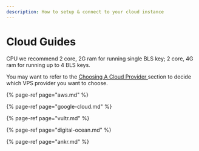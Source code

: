 ```yaml
---
description: How to setup & connect to your cloud instance
---
```


# Cloud Guides

CPU we recommend 2 core, 2G ram for running single BLS key; 2 core, 4G ram for running up to 4 BLS keys.

You may want to refer to the [Choosing A Cloud Provider ](https://app.gitbook.com/@harmony-one/s/home/~/drafts/-M7EWuPi5lvHGta8OzUf/validators/extras/choosing-a-cloud-provider)section to decide which VPS provider you want to choose.

{% page-ref page="aws.md" %}

{% page-ref page="google-cloud.md" %}

{% page-ref page="vultr.md" %}

{% page-ref page="digital-ocean.md" %}

{% page-ref page="ankr.md" %}



